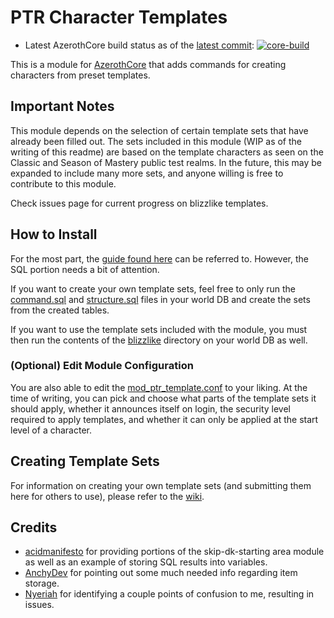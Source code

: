 # PTR Character Templates

- Latest AzerothCore build status as of the [latest commit](https://github.com/heyitsbench/mod-ptr-template/commit): [![core-build](https://github.com/heyitsbench/mod-ptr-template/actions/workflows/core-build.yml/badge.svg)](https://github.com/heyitsbench/mod-ptr-template/actions/workflows/core-build.yml)

This is a module for [AzerothCore](http://www.azerothcore.org/) that adds commands for creating characters from preset templates.

## Important Notes

This module depends on the selection of certain template sets that have already been filled out. The sets included in this module (WIP as of the writing of this readme) are based on the template characters as seen on the Classic and Season of Mastery public test realms. In the future, this may be expanded to include many more sets, and anyone willing is free to contribute to this module.

Check issues page for current progress on blizzlike templates.

## How to Install

For the most part, the [guide found here](https://www.azerothcore.org/wiki/installing-a-module) can be referred to. However, the SQL portion needs a bit of attention.

If you want to create your own template sets, feel free to only run the [command.sql](https://github.com/heyitsbench/mod-ptr-template/blob/master/data/sql/db-world/command.sql) and [structure.sql](https://github.com/heyitsbench/mod-ptr-template/blob/master/data/sql/db-world/structure.sql) files in your world DB and create the sets from the created tables.

If you want to use the template sets included with the module, you must then run the contents of the [blizzlike](https://github.com/heyitsbench/mod-ptr-template/tree/master/data/sql/blizzlike) directory on your world DB as well.

### (Optional) Edit Module Configuration

You are also able to edit the [mod_ptr_template.conf](https://github.com/heyitsbench/mod-ptr-template/blob/master/conf/mod_ptr_template.conf.dist) to your liking. At the time of writing, you can pick and choose what parts of the template sets it should apply, whether it announces itself on login, the security level required to apply templates, and whether it can only be applied at the start level of a character.

## Creating Template Sets

For information on creating your own template sets (and submitting them here for others to use), please refer to the [wiki](https://github.com/heyitsbench/mod-ptr-template/wiki).

## Credits
- [acidmanifesto](https://github.com/acidmanifesto) for providing portions of the skip-dk-starting area module as well as an example of storing SQL results into variables.
- [AnchyDev](https://github.com/AnchyDev) for pointing out some much needed info regarding item storage.
- [Nyeriah](https://github.com/Nyeriah) for identifying a couple points of confusion to me, resulting in issues.
